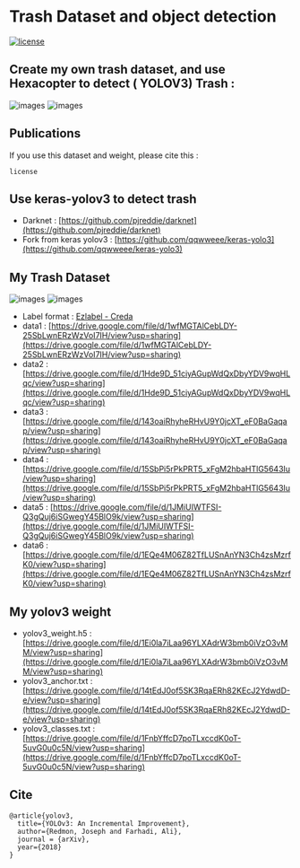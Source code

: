 # Trash Dataset and object detection
[![license](https://img.shields.io/github/license/mashape/apistatus.svg)](LICENSE)

## Create my own trash dataset, and use Hexacopter to detect ( YOLOV3) Trash : 
![images](https://github.com/LiaoSteve/Trash-Dataset-and-object-detection/blob/master/result/result1.PNG)
![images](https://github.com/LiaoSteve/Trash-Dataset-and-object-detection/blob/master/result/result3.PNG)

## Publications
If you use this dataset and weight, please cite this : 
```
license
```
## Use keras-yolov3 to detect trash
* Darknet : [https://github.com/pjreddie/darknet](https://github.com/pjreddie/darknet)
* Fork from keras yolov3 : [https://github.com/qqwweee/keras-yolo3](https://github.com/qqwweee/keras-yolo3)
  
## My Trash Dataset
![images](https://github.com/LiaoSteve/Trash-Dataset-and-object-detection/blob/master/result/result5.PNG)
![images](https://github.com/LiaoSteve/Trash-Dataset-and-object-detection/blob/master/result/result4.PNG)
* Label format : [Ezlabel - Creda](https://www.aicreda.com/)
* data1 : [https://drive.google.com/file/d/1wfMGTAlCebLDY-25SbLwnERzWzVoI7IH/view?usp=sharing](https://drive.google.com/file/d/1wfMGTAlCebLDY-25SbLwnERzWzVoI7IH/view?usp=sharing)
* data2 : [https://drive.google.com/file/d/1Hde9D_51ciyAGupWdQxDbyYDV9wqHLqc/view?usp=sharing](https://drive.google.com/file/d/1Hde9D_51ciyAGupWdQxDbyYDV9wqHLqc/view?usp=sharing)
* data3 : [https://drive.google.com/file/d/143oaiRhyheRHvU9Y0jcXT_eF0BaGaqap/view?usp=sharing](https://drive.google.com/file/d/143oaiRhyheRHvU9Y0jcXT_eF0BaGaqap/view?usp=sharing)
* data4 : [https://drive.google.com/file/d/15SbPi5rPkPRT5_xFgM2hbaHTlG5643Iu/view?usp=sharing](https://drive.google.com/file/d/15SbPi5rPkPRT5_xFgM2hbaHTlG5643Iu/view?usp=sharing)
* data5 : [https://drive.google.com/file/d/1JMiUIWTFSI-Q3gQuj6iSGwegY45BlO9k/view?usp=sharing](https://drive.google.com/file/d/1JMiUIWTFSI-Q3gQuj6iSGwegY45BlO9k/view?usp=sharing)
* data6 : [https://drive.google.com/file/d/1EQe4M06Z82TfLUSnAnYN3Ch4zsMzrfK0/view?usp=sharing](https://drive.google.com/file/d/1EQe4M06Z82TfLUSnAnYN3Ch4zsMzrfK0/view?usp=sharing)
## My yolov3 weight
* yolov3_weight.h5 : [https://drive.google.com/file/d/1Ei0la7iLaa96YLXAdrW3bmb0iVzO3vMM/view?usp=sharing](https://drive.google.com/file/d/1Ei0la7iLaa96YLXAdrW3bmb0iVzO3vMM/view?usp=sharing)
* yolov3_anchor.txt : [https://drive.google.com/file/d/14tEdJ0of5SK3RqaERh82KEcJ2YdwdD-e/view?usp=sharing](https://drive.google.com/file/d/14tEdJ0of5SK3RqaERh82KEcJ2YdwdD-e/view?usp=sharing)
* yolov3_classes.txt : [https://drive.google.com/file/d/1FnbYffcD7poTLxccdK0oT-5uvG0u0c5N/view?usp=sharing](https://drive.google.com/file/d/1FnbYffcD7poTLxccdK0oT-5uvG0u0c5N/view?usp=sharing)
## Cite
```
@article{yolov3,
  title={YOLOv3: An Incremental Improvement},
  author={Redmon, Joseph and Farhadi, Ali},
  journal = {arXiv},
  year={2018}
}
```

